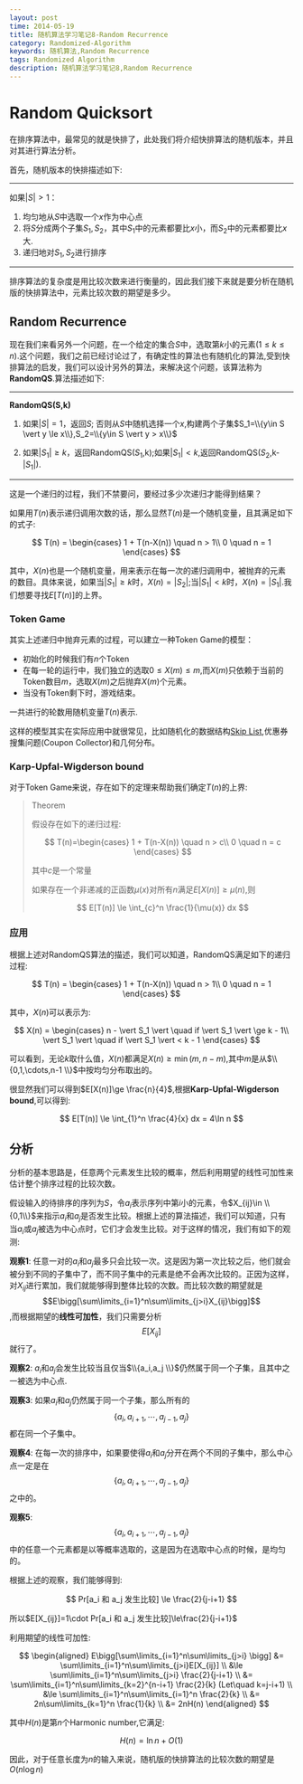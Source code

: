 ```yaml
---
layout: post
time: 2014-05-19
title: 随机算法学习笔记8-Random Recurrence
category: Randomized-Algorithm
keywords: 随机算法,Random Recurrence
tags: Randomized Algorithm
description: 随机算法学习笔记8,Random Recurrence
---
```


# Random Quicksort

在排序算法中，最常见的就是快排了，此处我们将介绍快排算法的随机版本，并且对其进行算法分析。

首先，随机版本的快排描述如下:

-----

如果$\vert S \vert > 1$：

1. 均匀地从$S$中选取一个$x$作为中心点
2. 将$S$分成两个子集$S_1,S_2$，其中$S_1$中的元素都要比$x$小，而$S_2$中的元素都要比$x$大.
3. 递归地对$S_1,S_2$进行排序

-------

排序算法的复杂度是用比较次数来进行衡量的，因此我们接下来就是要分析在随机版的快排算法中，元素比较次数的期望是多少。

## Random Recurrence

现在我们来看另外一个问题，在一个给定的集合$S$中，选取第$k$小的元素($1\le k\le n$).这个问题，我们之前已经讨论过了，有确定性的算法也有随机化的算法,受到快排算法的启发，我们可以设计另外的算法，来解决这个问题，该算法称为**RandomQS**.算法描述如下:

-------

**RandomQS(S,k)**

1. 如果$\vert S\vert = 1$，返回$S$;
否则从$S$中随机选择一个$x$,构建两个子集$S_1=\\{y\in S \vert y \le x\\},S_2=\\{y\in S \vert y > x\\}$

2. 如果$\vert S_1 \vert\ge k$，返回RandomQS($S_1$,k);如果$\vert S_1 \vert < k$,返回RandomQS($S_2$,k-$\vert S_1\vert$).

-------

这是一个递归的过程，我们不禁要问，要经过多少次递归才能得到结果？

如果用$T(n)$表示递归调用次数的话，那么显然$T(n)$是一个随机变量，且其满足如下的式子:

$$
T(n) = 
\begin{cases}
1 + T(n-X(n)) \quad n > 1\\
0 \quad n = 1
\end{cases}
$$

其中，$X(n)$也是一个随机变量，用来表示在每一次的递归调用中，被抛弃的元素的数目。具体来说，如果当$\vert S_1\vert \ge k$时，$X(n)=\vert S_2 \vert$;当$\vert S_1 \vert < k$时，$X(n)=\vert S_1\vert$.我们想要寻找$E[T(n)]$的上界。


### Token Game

其实上述递归中抛弃元素的过程，可以建立一种Token Game的模型：

- 初始化的时候我们有$n$个Token
- 在每一轮的运行中，我们独立的选取$0\le X(m)\le m$,而$X(m)$只依赖于当前的Token数目$m$，选取$X(m)$之后抛弃$X(m)$个元素。
- 当没有Token剩下时，游戏结束。

一共进行的轮数用随机变量$T(n)$表示.

这样的模型其实在实际应用中就很常见，比如随机化的数据结构[Skip List],优惠券搜集问题(Coupon Collector)和几何分布。

### Karp-Upfal-Wigderson bound

对于Token Game来说，存在如下的定理来帮助我们确定$T(n)$的上界:

> Theorem
> 
> 假设存在如下的递归过程:
>
> $$
> T(n)=\begin{cases} 
> 1 + T(n-X(n)) \quad n > c\\
> 0 \quad n = c
> \end{cases}
> $$
> 
> 其中$c$是一个常量
>
> 如果存在一个非递减的正函数$\mu(x)$对所有$n$满足$E[X(n)]\ge \mu(n)$,则
>
> $$ E[T(n)] \le \int_{c}^n \frac{1}{\mu(x)} dx $$

### 应用

根据上述对RandomQS算法的描述，我们可以知道，RandomQS满足如下的递归过程:

$$
T(n) = 
\begin{cases}
1 + T(n-X(n)) \quad n > 1\\
0 \quad n = 1
\end{cases}
$$

其中，$X(n)$可以表示为:

$$
X(n) = \begin{cases}
n - \vert S_1 \vert \quad if \vert S_1 \vert \ge k - 1\\
\vert S_1 \vert \quad if \vert S_1 \vert < k - 1
\end{cases}
$$

可以看到，无论$k$取什么值，$X(n)$都满足$X(n)\ge \min(m,n-m)$,其中$m$是从$\\{0,1,\cdots,n-1 \\}$中按均匀分布取出的。

很显然我们可以得到$E[X(n)]\ge \frac{n}{4}$,根据**Karp-Upfal-Wigderson bound**,可以得到:

$$
E[T(n)] \le \int_{1}^n \frac{4}{x} dx = 4\ln n
$$




[Skip List]: http://en.wikipedia.org/wiki/Skip_list

## 分析

分析的基本思路是，任意两个元素发生比较的概率，然后利用期望的线性可加性来估计整个排序过程的比较次数。

假设输入的待排序的序列为$S$，令$a_i$表示序列中第$i$小的元素，令$X_{ij}\in \\{0,1\\}$来指示$a_i$和$a_j$是否发生比较。根据上述的算法描述，我们可以知道，只有当$a_i$或$a_j$被选为中心点时，它们才会发生比较。对于这样的情况，我们有如下的观测:

**观察1**: 任意一对的$a_i$和$a_j$最多只会比较一次。这是因为第一次比较之后，他们就会被分到不同的子集中了，而不同子集中的元素是绝不会再次比较的。正因为这样，对$X_{ij}$进行累加，我们就能够得到整体比较的次数。而比较次数的期望就是$$E\bigg[\sum\limits_{i=1}^n\sum\limits_{j>i}X_{ij}\bigg]$$,而根据期望的**线性可加性**，我们只需要分析$$E[X_{ij}]$$就行了。

**观察2**: $a_i$和$a_j$会发生比较当且仅当$\\{a_i,a_j \\}$仍然属于同一个子集，且其中之一被选为中心点.

**观察3**: 如果$a_i$和$a_j$仍然属于同一个子集，那么所有的$$\{a_i,a_{i+1},\cdots,a_{j-1},a_{j}\}$$都在同一个子集中。

**观察4**: 在每一次的排序中，如果要使得$a_i$和$a_j$分开在两个不同的子集中，那么中心点一定是在$$\{a_i,a_{i+1},\cdots,a_{j-1},a_{j}\}$$之中的。

**观察5**: $$\{a_i,a_{i+1},\cdots,a_{j-1},a_{j}\}$$中的任意一个元素都是以等概率选取的，这是因为在选取中心点的时候，是均匀的。

根据上述的观察，我们能够得到:

$$
Pr[a_i 和 a_j 发生比较] \le \frac{2}{j-i+1}
$$

所以$E[X_{ij}]=1\cdot Pr[a_i 和 a_j 发生比较]\le\frac{2}{j-i+1}$


利用期望的线性可加性:

$$
\begin{aligned}
E\bigg[\sum\limits_{i=1}^n\sum\limits_{j>i} \bigg] &= \sum\limits_{i=1}^n\sum\limits_{j>i}E[X_{ij}] \\
&\le \sum\limits_{i=1}^n\sum\limits_{j>i} \frac{2}{j-i+1} \\
&= \sum\limits_{i=1}^n\sum\limits_{k=2}^{n-i+1} \frac{2}{k} (Let\quad k=j-i+1) \\
&\le \sum\limits_{i=1}^n\sum\limits_{i=1}^n \frac{2}{k} \\
&= 2n\sum\limits_{k=1}^n \frac{1}{k} \\
&= 2nH(n)
\end{aligned}
$$

其中$H(n)$是第$n$个Harmonic number,它满足:

$$
H(n) = \ln n + O(1)
$$

因此，对于任意长度为$n$的输入来说，随机版的快排算法的比较次数的期望是$O(n\log n)$


